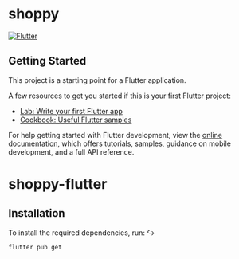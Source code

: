 # shoppy

[![Flutter](https://img.shields.io/badge/Flutter-02569B?logo=flutter&logoColor=white)](https://flutter.dev/)

## Getting Started

This project is a starting point for a Flutter application.

A few resources to get you started if this is your first Flutter project:

- [Lab: Write your first Flutter app](https://docs.flutter.dev/get-started/codelab)
- [Cookbook: Useful Flutter samples](https://docs.flutter.dev/cookbook)

For help getting started with Flutter development, view the
[online documentation](https://docs.flutter.dev/), which offers tutorials,
samples, guidance on mobile development, and a full API reference.

# shoppy-flutter

## Installation

To install the required dependencies, run: :arrow_right_hook:

```bash
flutter pub get

```
